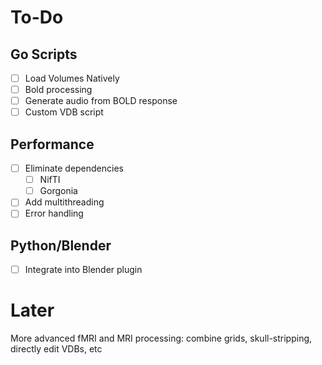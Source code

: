 # To-Do
## Go Scripts
- [ ] Load Volumes Natively
- [ ] Bold processing
- [ ] Generate audio from BOLD response
- [ ] Custom VDB script
## Performance
- [ ] Eliminate dependencies
    - [ ] NifTI
    - [ ] Gorgonia
- [ ] Add multithreading
- [ ] Error handling
## Python/Blender
- [ ] Integrate into Blender plugin

# Later
More advanced fMRI and MRI processing: combine grids, skull-stripping, directly edit VDBs, etc